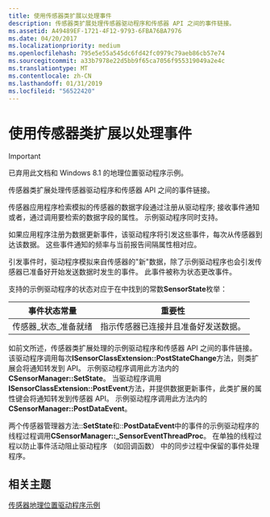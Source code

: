 ```yaml
---
title: 使用传感器类扩展以处理事件
description: 传感器类扩展处理传感器驱动程序和传感器 API 之间的事件链接。
ms.assetid: A49489EF-1721-4F12-9793-6FBA76BA7976
ms.date: 04/20/2017
ms.localizationpriority: medium
ms.openlocfilehash: 795e5e55a545dc6fd42fc0979c79aeb86cb57e74
ms.sourcegitcommit: a33b7978e22d5bb9f65ca7056f955319049a2e4c
ms.translationtype: MT
ms.contentlocale: zh-CN
ms.lasthandoff: 01/31/2019
ms.locfileid: "56522420"
---
```

# <a name="using-the-sensor-class-extension-to-handle-events"></a>使用传感器类扩展以处理事件

> [!IMPORTANT] 
> 已弃用此文档和 Windows 8.1 的地理位置驱动程序示例。

传感器类扩展处理传感器驱动程序和传感器 API 之间的事件链接。

传感器应用程序检索模拟的传感器的数据字段通过注册从驱动程序; 接收事件通知或者，通过调用要检索的数据字段的属性。 示例驱动程序同时支持。

如果应用程序注册为数据更新事件，该驱动程序将引发这些事件，每次从传感器到达该数据。 这些事件通知的频率与当前报告间隔属性相对应。

引发事件时，驱动程序模拟来自传感器的"新"数据，除了示例驱动程序也会引发传感器已准备好开始发送数据时发生的事件。 此事件被称为状态更改事件。

支持的示例驱动程序的状态对应于在中找到的常数**SensorState**枚举：

| 事件状态常量 | 重要性                                                   |
|----------------------|----------------------------------------------------------------|
| 传感器\_状态\_准备就绪 | 指示传感器已连接并且准备好发送数据。 |

 

如前文所述，传感器类扩展处理的示例驱动程序和传感器 API 之间的事件链接。 该驱动程序调用每次**ISensorClassExtension::PostStateChange**方法，则类扩展会将通知转发到 API。 示例驱动程序调用此方法内的**CSensorManager::SetState**。 当驱动程序调用**ISensorClassExtension::PostEvent**方法，并提供数据更新事件，此类扩展的属性键会将通知转发到传感器 API。 示例驱动程序调用此方法内的**CSensorManager::PostDataEvent**。

两个传感器管理器方法::**SetState**和::**PostDataEvent**中的事件的示例驱动程序的线程过程调用**CSensorManager::\_SensorEventThreadProc**。 在单独的线程过程以防止事件活动阻止驱动程序 （如回调函数） 中的同步过程中保留的事件处理程序。

## <a name="related-topics"></a>相关主题
[传感器地理位置驱动程序示例](sensors-geolocation-driver-sample.md)  



